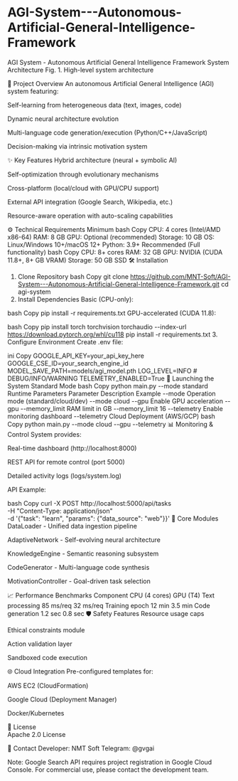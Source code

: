 # AGI-System---Autonomous-Artificial-General-Intelligence-Framework
AGI System - Autonomous Artificial General Intelligence Framework
System Architecture
Fig. 1. High-level system architecture

📌 Project Overview
An autonomous Artificial General Intelligence (AGI) system featuring:

Self-learning from heterogeneous data (text, images, code)

Dynamic neural architecture evolution

Multi-language code generation/execution (Python/C++/JavaScript)

Decision-making via intrinsic motivation system

✨ Key Features
Hybrid architecture (neural + symbolic AI)

Self-optimization through evolutionary mechanisms

Cross-platform (local/cloud with GPU/CPU support)

External API integration (Google Search, Wikipedia, etc.)

Resource-aware operation with auto-scaling capabilities

⚙️ Technical Requirements
Minimum
bash
Copy
CPU: 4 cores (Intel/AMD x86-64)
RAM: 8 GB 
GPU: Optional (recommended)
Storage: 10 GB
OS: Linux/Windows 10+/macOS 12+
Python: 3.9+
Recommended (Full functionality)
bash
Copy
CPU: 8+ cores
RAM: 32 GB
GPU: NVIDIA (CUDA 11.8+, 8+ GB VRAM)
Storage: 50 GB SSD
🛠 Installation
1. Clone Repository
bash
Copy
git clone https://github.com/MNT-Soft/AGI-System---Autonomous-Artificial-General-Intelligence-Framework.git
cd agi-system
2. Install Dependencies
Basic (CPU-only):

bash
Copy
pip install -r requirements.txt
GPU-accelerated (CUDA 11.8):

bash
Copy
pip install torch torchvision torchaudio --index-url https://download.pytorch.org/whl/cu118
pip install -r requirements.txt
3. Configure Environment
Create .env file:

ini
Copy
GOOGLE_API_KEY=your_api_key_here
GOOGLE_CSE_ID=your_search_engine_id
MODEL_SAVE_PATH=models/agi_model.pth
LOG_LEVEL=INFO  # DEBUG/INFO/WARNING
TELEMETRY_ENABLED=True
🚀 Launching the System
Standard Mode
bash
Copy
python main.py --mode standard
Runtime Parameters
Parameter	Description	Example
--mode	Operation mode (standard/cloud/dev)	--mode cloud
--gpu	Enable GPU acceleration	--gpu
--memory_limit	RAM limit in GB	--memory_limit 16
--telemetry	Enable monitoring dashboard	--telemetry
Cloud Deployment (AWS/GCP)
bash
Copy
python main.py --mode cloud --gpu --telemetry
📊 Monitoring & Control
System provides:

Real-time dashboard (http://localhost:8000)

REST API for remote control (port 5000)

Detailed activity logs (logs/system.log)

API Example:

bash
Copy
curl -X POST http://localhost:5000/api/tasks \
  -H "Content-Type: application/json" \
  -d '{"task": "learn", "params": {"data_source": "web"}}'
🧩 Core Modules
DataLoader - Unified data ingestion pipeline

AdaptiveNetwork - Self-evolving neural architecture

KnowledgeEngine - Semantic reasoning subsystem

CodeGenerator - Multi-language code synthesis

MotivationController - Goal-driven task selection

📈 Performance Benchmarks
Component	CPU (4 cores)	GPU (T4)
Text processing	85 ms/req	32 ms/req
Training epoch	12 min	3.5 min
Code generation	1.2 sec	0.8 sec
🛡️ Safety Features
Resource usage caps

Ethical constraints module

Action validation layer

Sandboxed code execution

🌐 Cloud Integration
Pre-configured templates for:

AWS EC2 (CloudFormation)

Google Cloud (Deployment Manager)

Docker/Kubernetes

📜 License  
Apache 2.0 License

📧 Contact
Developer: NMT Soft
Telegram: @gvgai

Note: Google Search API requires project registration in Google Cloud Console. For commercial use, please contact the development team.
